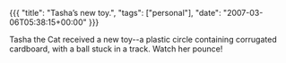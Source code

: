 {{{
  "title": "Tasha&#8217;s new toy.",
  "tags": ["personal"],
  "date": "2007-03-06T05:38:15+00:00"
}}}

  Tasha the Cat received a new toy--a plastic circle containing corrugated cardboard, with a ball stuck in a track.  Watch her pounce!

<object width="425" height="350"><param name="movie" value="http://www.youtube.com/v/ljq8MnVTH_M"></param><param name="wmode" value="transparent"></param><embed src="http://www.youtube.com/v/ljq8MnVTH_M" type="application/x-shockwave-flash" wmode="transparent" width="425" height="350"></embed></object>

